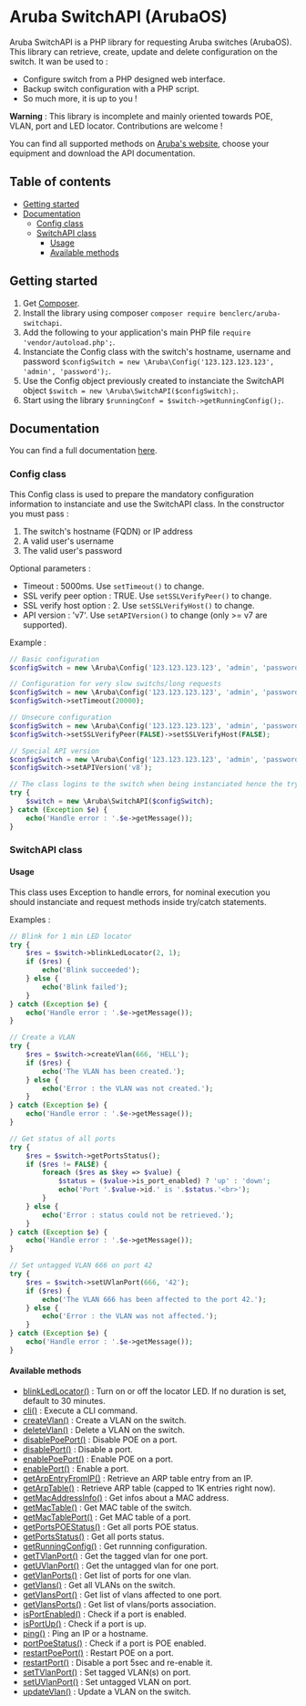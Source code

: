 # Aruba SwitchAPI (ArubaOS)

Aruba SwitchAPI is a PHP library for requesting Aruba switches (ArubaOS). This library can retrieve, create, update and delete configuration on the switch. It wan be used to :

* Configure switch from a PHP designed web interface.
* Backup switch configuration with a PHP script.
* So much more, it is up to you !

**Warning** : This library is incomplete and mainly oriented towards POE, VLAN, port and LED locator. Contributions are welcome !

You can find all supported methods on [Aruba's website](https://h10145.www1.hpe.com/Downloads/ProductsList.aspx), choose your equipment and download the API documentation.

## Table of contents

<!--ts-->
   * [Getting started](#getting-started)
   * [Documentation](#documentation)
      * [Config class](#config-class)
      * [SwitchAPI class](#switchapi-class)
         * [Usage](#usage)
         * [Available methods](#available-methods)
<!--te-->

## Getting started

1. Get [Composer](http://getcomposer.org/).
2. Install the library using composer `composer require benclerc/aruba-switchapi`.
3. Add the following to your application's main PHP file `require 'vendor/autoload.php';`.
4. Instanciate the Config class with the switch's hostname, username and password `$configSwitch = new \Aruba\Config('123.123.123.123', 'admin', 'password');`.
5. Use the Config object previously created to instanciate the SwitchAPI object `$switch = new \Aruba\SwitchAPI($configSwitch);`.
6. Start using the library `$runningConf = $switch->getRunningConfig();`.

## Documentation

You can find a full documentation [here](https://benclerc.github.io/Aruba-SwitchAPI/).

### Config class

This Config class is used to prepare the mandatory configuration information to instanciate and use the SwitchAPI class. In the constructor you must pass :

1. The switch's hostname (FQDN) or IP address
2. A valid user's username
3. The valid user's password

Optional parameters :

* Timeout : 5000ms. Use `setTimeout()` to change.
* SSL verify peer option : TRUE. Use `setSSLVerifyPeer()` to change.
* SSL verify host option : 2. Use `setSSLVerifyHost()` to change.
* API version : 'v7'. Use `setAPIVersion()` to change (only >= v7 are supported).

Example :

```php
// Basic configuration
$configSwitch = new \Aruba\Config('123.123.123.123', 'admin', 'password');

// Configuration for very slow switchs/long requests
$configSwitch = new \Aruba\Config('123.123.123.123', 'admin', 'password');
$configSwitch->setTimeout(20000);

// Unsecure configuration
$configSwitch = new \Aruba\Config('123.123.123.123', 'admin', 'password');
$configSwitch->setSSLVerifyPeer(FALSE)->setSSLVerifyHost(FALSE);

// Special API version
$configSwitch = new \Aruba\Config('123.123.123.123', 'admin', 'password');
$configSwitch->setAPIVersion('v8');

// The class logins to the switch when being instanciated hence the try/catch statement. 
try {
	$switch = new \Aruba\SwitchAPI($configSwitch);
} catch (Exception $e) {
	echo('Handle error : '.$e->getMessage());
}
```

### SwitchAPI class

#### Usage

This class uses Exception to handle errors, for nominal execution you should instanciate and request methods inside try/catch statements.

Examples :

```php
// Blink for 1 min LED locator
try {
	$res = $switch->blinkLedLocator(2, 1);
	if ($res) {
		echo('Blink succeeded');
	} else {
		echo('Blink failed');
	}
} catch (Exception $e) {
	echo('Handle error : '.$e->getMessage());
}

// Create a VLAN
try {
	$res = $switch->createVlan(666, 'HELL');
	if ($res) {
		echo('The VLAN has been created.');
	} else {
		echo('Error : the VLAN was not created.');
	}
} catch (Exception $e) {
	echo('Handle error : '.$e->getMessage());
}

// Get status of all ports
try {
	$res = $switch->getPortsStatus();
	if ($res != FALSE) {
		foreach ($res as $key => $value) {
			$status = ($value->is_port_enabled) ? 'up' : 'down';
			echo('Port '.$value->id.' is '.$status.'<br>');
		}
	} else {
		echo('Error : status could not be retrieved.');
	}
} catch (Exception $e) {
	echo('Handle error : '.$e->getMessage());
}

// Set untagged VLAN 666 on port 42
try {
	$res = $switch->setUVlanPort(666, '42');
	if ($res) {
		echo('The VLAN 666 has been affected to the port 42.');
	} else {
		echo('Error : the VLAN was not affected.');
	}
} catch (Exception $e) {
	echo('Handle error : '.$e->getMessage());
}
```

#### Available methods

* [blinkLedLocator()](https://benclerc.github.io/Aruba-SwitchAPI/classes/Aruba-SwitchAPI.html#method_blinkLedLocator) : Turn on or off the locator LED. If no duration is set, default to 30 minutes.
* [cli()](https://benclerc.github.io/Aruba-SwitchAPI/classes/Aruba-SwitchAPI.html#method_cli) : Execute a CLI command.
* [createVlan()](https://benclerc.github.io/Aruba-SwitchAPI/classes/Aruba-SwitchAPI.html#method_createVlan) : Create a VLAN on the switch.
* [deleteVlan()](https://benclerc.github.io/Aruba-SwitchAPI/classes/Aruba-SwitchAPI.html#method_deleteVlan) : Delete a VLAN on the switch.
* [disablePoePort()](https://benclerc.github.io/Aruba-SwitchAPI/classes/Aruba-SwitchAPI.html#method_disablePoePort) : Disable POE on a port.
* [disablePort()](https://benclerc.github.io/Aruba-SwitchAPI/classes/Aruba-SwitchAPI.html#method_disablePort) : Disable a port.
* [enablePoePort()](https://benclerc.github.io/Aruba-SwitchAPI/classes/Aruba-SwitchAPI.html#method_enablePoePort) : Enable POE on a port.
* [enablePort()](https://benclerc.github.io/Aruba-SwitchAPI/classes/Aruba-SwitchAPI.html#method_enablePort) : Enable a port.
* [getArpEntryFromIP()](https://benclerc.github.io/Aruba-SwitchAPI/classes/Aruba-SwitchAPI.html#method_getArpEntryFromIP) : Retrieve an ARP table entry from an IP.
* [getArpTable()](https://benclerc.github.io/Aruba-SwitchAPI/classes/Aruba-SwitchAPI.html#method_getArpTable) : Retrieve ARP table (capped to 1K entries right now).
* [getMacAddressInfo()](https://benclerc.github.io/Aruba-SwitchAPI/classes/Aruba-SwitchAPI.html#method_getMacAddressInfo) : Get infos about a MAC address.
* [getMacTable()](https://benclerc.github.io/Aruba-SwitchAPI/classes/Aruba-SwitchAPI.html#method_getMacTable) : Get MAC table of the switch.
* [getMacTablePort()](https://benclerc.github.io/Aruba-SwitchAPI/classes/Aruba-SwitchAPI.html#method_getMacTablePort) : Get MAC table of a port.
* [getPortsPOEStatus()](https://benclerc.github.io/Aruba-SwitchAPI/classes/Aruba-SwitchAPI.html#method_getPortsPOEStatus) : Get all ports POE status.
* [getPortsStatus()](https://benclerc.github.io/Aruba-SwitchAPI/classes/Aruba-SwitchAPI.html#method_getPortsStatus) : Get all ports status.
* [getRunningConfig()](https://benclerc.github.io/Aruba-SwitchAPI/classes/Aruba-SwitchAPI.html#method_getRunningConfig) : Get runnning configuration.
* [getTVlanPort()](https://benclerc.github.io/Aruba-SwitchAPI/classes/Aruba-SwitchAPI.html#method_getTVlanPort) : Get the tagged vlan for one port.
* [getUVlanPort()](https://benclerc.github.io/Aruba-SwitchAPI/classes/Aruba-SwitchAPI.html#method_getUVlanPort) : Get the untagged vlan for one port.
* [getVlanPorts()](https://benclerc.github.io/Aruba-SwitchAPI/classes/Aruba-SwitchAPI.html#method_getVlanPorts) : Get list of ports for one vlan.
* [getVlans()](https://benclerc.github.io/Aruba-SwitchAPI/classes/Aruba-SwitchAPI.html#method_getVlans) : Get all VLANs on the switch.
* [getVlansPort()](https://benclerc.github.io/Aruba-SwitchAPI/classes/Aruba-SwitchAPI.html#method_getVlansPort) : Get list of vlans affected to one port.
* [getVlansPorts()](https://benclerc.github.io/Aruba-SwitchAPI/classes/Aruba-SwitchAPI.html#method_getVlansPorts) : Get list of vlans/ports association.
* [isPortEnabled()](https://benclerc.github.io/Aruba-SwitchAPI/classes/Aruba-SwitchAPI.html#method_isPortEnabled) : Check if a port is enabled.
* [isPortUp()](https://benclerc.github.io/Aruba-SwitchAPI/classes/Aruba-SwitchAPI.html#method_isPortUp) : Check if a port is up.
* [ping()](https://benclerc.github.io/Aruba-SwitchAPI/classes/Aruba-SwitchAPI.html#method_ping) : Ping an IP or a hostname.
* [portPoeStatus()](https://benclerc.github.io/Aruba-SwitchAPI/classes/Aruba-SwitchAPI.html#method_portPoeStatus) : Check if a port is POE enabled.
* [restartPoePort()](https://benclerc.github.io/Aruba-SwitchAPI/classes/Aruba-SwitchAPI.html#method_restartPoePort) : Restart POE on a port.
* [restartPort()](https://benclerc.github.io/Aruba-SwitchAPI/classes/Aruba-SwitchAPI.html#method_restartPort) : Disable a port 5sec and re-enable it.
* [setTVlanPort()](https://benclerc.github.io/Aruba-SwitchAPI/classes/Aruba-SwitchAPI.html#method_setTVlanPort) : Set tagged VLAN(s) on port.
* [setUVlanPort()](https://benclerc.github.io/Aruba-SwitchAPI/classes/Aruba-SwitchAPI.html#method_setUVlanPort) : Set untagged VLAN on port.
* [updateVlan()](https://benclerc.github.io/Aruba-SwitchAPI/classes/Aruba-SwitchAPI.html#method_updateVlan) : Update a VLAN on the switch.
